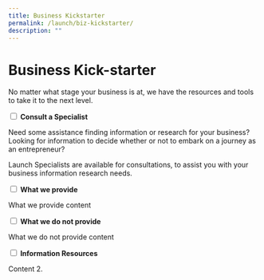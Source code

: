 ```yaml
---
title: Business Kickstarter
permalink: /launch/biz-kickstarter/
description: ""
---
```

# Business Kick-starter
No matter what stage your business is at, we have the resources and tools to take it to the next level.

<div class="new-accordion"><!--accordion--> 
    <input type="checkbox" id="specialist1">
	<label for="specialist1"><b>Consult a Specialist</b></label>
       <div class="new-accordion-content">
        <p>Need some assistance finding information or research for your business? Looking for information to decide whether or not to embark on a journey as an entrepreneur?

Launch Specialists are available for consultations, to assist you with your business information research needs.</p>
				 <div class="new-accordion">
					 <input type="checkbox" id="specialist2">
					 <label for="specialist2"><b>What we provide</b></label>
					 <div class="new-accordion-content">
						 <p>What we provide content</p>
					 </div>
					 <input type="checkbox" id="specialist3">
					 <label for="specialist3"><b>What we do not provide</b></label>
					 <div class="new-accordion-content">
						 <p>What we do not provide content</p>
					 </div>
				 </div>
				 <div class="new-accordion">
       </div>
    <input type="checkbox" id="acc2">
	<label for="acc2"><b>Information Resources</b></label>
       <div class="new-accordion-content">
        <p>Content 2.</p>
       </div>
</div><!--close accordion-->